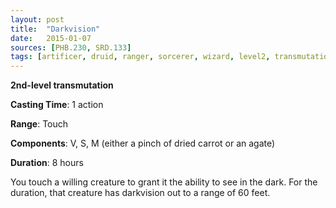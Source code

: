 ```yaml
---
layout: post
title:  "Darkvision"
date:   2015-01-07
sources: [PHB.230, SRD.133]
tags: [artificer, druid, ranger, sorcerer, wizard, level2, transmutation]
---
```


**2nd-level transmutation**

**Casting Time**: 1 action

**Range**: Touch

**Components**: V, S, M (either a pinch of dried carrot or an agate)

**Duration**: 8 hours

You touch a willing creature to grant it the ability to see in the dark. For the duration, that creature has darkvision out to a range of 60 feet.
